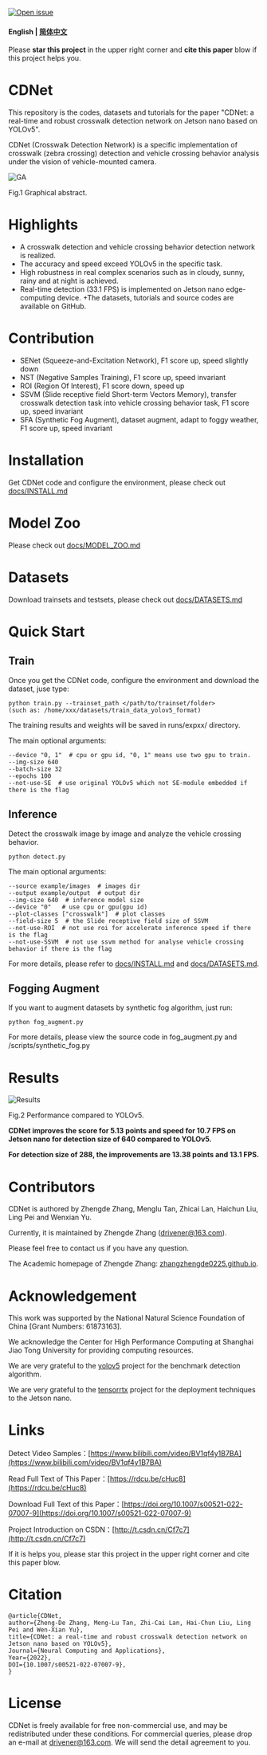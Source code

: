 [![Open issue](https://img.shields.io/github/issues/xinntao/Real-ESRGAN)](https://github.com/zhangzhengde0225/CDNet/issues)


#### English | [简体中文](https://github.com/zhangzhengde0225/CDNet/blob/master/docs/README_zh_cn.md)

Please **star this project** in the upper right corner and **cite this paper** blow 
if this project helps you. 

# CDNet

This repository is the codes, datasets and tutorials for the paper 
"CDNet: a real-time and robust crosswalk detection network on Jetson nano based on YOLOv5".

CDNet (Crosswalk Detection Network) is a specific implementation of crosswalk (zebra crossing) detection and vehicle crossing behavior analysis under the vision of vehicle-mounted camera. 

![GA](https://zhangzhengde0225.github.io/images/CDNet_GA.jpg)

Fig.1 Graphical abstract.

# Highlights
+ A crosswalk detection and vehicle crossing behavior detection network is realized.
+ The accuracy and speed exceed YOLOv5 in the specific task.
+ High robustness in real complex scenarios such as in cloudy, sunny, rainy and at night is achieved.
+ Real-time detection (33.1 FPS) is implemented on Jetson nano edge-computing device.
+The datasets, tutorials and source codes are available on GitHub.
  
# Contribution

+ SENet (Squeeze-and-Excitation Network), F1 score up, speed slightly down
+ NST (Negative Samples Training), F1 score up, speed invariant
+ ROI (Region Of Interest), F1 score down, speed up
+ SSVM (Slide receptive field Short-term Vectors Memory), transfer crosswalk detection task into vehicle crossing behavior task, 
  F1 score up, speed invariant
+ SFA (Synthetic Fog Augment), dataset augment, adapt to foggy weather, F1 score up, speed invariant

# Installation
Get CDNet code and configure the environment, please check out [docs/INSTALL.md](https://github.com/zhangzhengde0225/CDNet/blob/master/docs/INSTALL.md)

# Model Zoo
Please check out [docs/MODEL_ZOO.md](https://github.com/zhangzhengde0225/CDNet/blob/master/docs/MODEL_ZOO.md)

# Datasets
Download trainsets and testsets, please check out [docs/DATASETS.md](https://github.com/zhangzhengde0225/CDNet/blob/master/docs/DATASETS.md)

# Quick Start
## Train

Once you get the CDNet code, configure the environment and download the dataset, juse type:
```
python train.py --trainset_path </path/to/trainset/folder>
(such as: /home/xxx/datasets/train_data_yolov5_format) 
```
The training results and weights will be saved in runs/expxx/ directory.

The main optional arguments:
```
--device "0, 1"  # cpu or gpu id, "0, 1" means use two gpu to train.
--img-size 640 
--batch-size 32 
--epochs 100 
--not-use-SE  # use original YOLOv5 which not SE-module embedded if there is the flag
```

## Inference
Detect the crosswalk image by image and analyze the vehicle crossing behavior. 
```
python detect.py
```

The main optional arguments:
```
--source example/images  # images dir
--output example/output  # output dir
--img-size 640  # inference model size
--device "0"   # use cpu or gpu(gpu id)
--plot-classes ["crosswalk"]  # plot classes
--field-size 5  # the Slide receptive field size of SSVM 
--not-use-ROI  # not use roi for accelerate inference speed if there is the flag
--not-use-SSVM  # not use ssvm method for analyse vehicle crossing behavior if there is the flag
```

For more details, please refer to [docs/INSTALL.md](https://github.com/zhangzhengde0225/CDNet/blob/master/docs/INSTALL.md) and [docs/DATASETS.md](https://github.com/zhangzhengde0225/CDNet/blob/master/docs/DATASETS.md).

## Fogging Augment
If you want to augment datasets by synthetic fog algorithm, just run:
```
python fog_augment.py
```
For more details, please view the source code in fog_augment.py and /scripts/synthetic_fog.py

# Results

![Results](https://zhangzhengde0225.github.io/images/CDNet_Results.jpg)

Fig.2 Performance compared to YOLOv5.

**CDNet improves the score for 5.13 points and speed for 10.7 FPS on Jetson nano for detection size of 640 compared to YOLOv5.**

**For detection size of 288, the improvements are 13.38 points and 13.1 FPS.**


# Contributors
CDNet is authored by Zhengde Zhang, Menglu Tan, Zhicai Lan, Haichun Liu, Ling Pei and Wenxian Yu.

Currently, it is maintained by Zhengde Zhang (drivener@163.com).

Please feel free to contact us if you have any question.

The Academic homepage of Zhengde Zhang: [zhangzhengde0225.github.io](https://zhangzhengde0225.github.io).

# Acknowledgement

This work was supported by the National Natural
Science Foundation of China [Grant Numbers: 61873163]. 

We acknowledge the Center for High Performance Computing at
Shanghai Jiao Tong University for providing computing resources.

We are very grateful to the 
[yolov5](https://github.com/ultralytics/yolov5) project
for the benchmark detection algorithm.

We are very grateful to the 
[tensorrtx](https://github.com/wang-xinyu/tensorrtx) project
for the deployment techniques to the Jetson nano.

# Links
Detect Video Samples：[https://www.bilibili.com/video/BV1qf4y1B7BA](https://www.bilibili.com/video/BV1qf4y1B7BA)

Read Full Text of This Paper：[https://rdcu.be/cHuc8](https://rdcu.be/cHuc8)

Download Full Text of this Paper：[https://doi.org/10.1007/s00521-022-07007-9](https://doi.org/10.1007/s00521-022-07007-9)

Project Introduction on CSDN：[http://t.csdn.cn/Cf7c7](http://t.csdn.cn/Cf7c7)

If it is helps you, 
please star this project in the upper right corner and cite this paper blow.

# Citation
```
@article{CDNet,
author={Zheng-De Zhang, Meng-Lu Tan, Zhi-Cai Lan, Hai-Chun Liu, Ling Pei and Wen-Xian Yu},
title={CDNet: a real-time and robust crosswalk detection network on Jetson nano based on YOLOv5},
Journal={Neural Computing and Applications}, 
Year={2022},
DOI={10.1007/s00521-022-07007-9},
}
```

# License
CDNet is freely available for free non-commercial use, and may be redistributed under these conditions. For commercial queries, please drop an e-mail at drivener@163.com. We will send the detail agreement to you.





